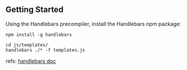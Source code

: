 ## Getting Started

Using the Handlebars precompiler, install the Handlebars npm package:

```
npm install -g handlebars
```

```
cd js/templates/
handlebars ./* -f templates.js
```

refs: [handlebars doc](https://handlebarsjs.com/installation/precompilation.html#getting-started)